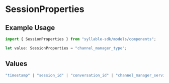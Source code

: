 # SessionProperties

## Example Usage

```typescript
import { SessionProperties } from "syllable-sdk/models/components";

let value: SessionProperties = "channel_manager_type";
```

## Values

```typescript
"timestamp" | "session_id" | "conversation_id" | "channel_manager_service" | "channel_manager_type" | "channel_manager_sid" | "agent_type" | "agent_id" | "agent_name" | "prompt_id" | "prompt_name" | "source" | "target" | "is_legacy" | "is_test"
```